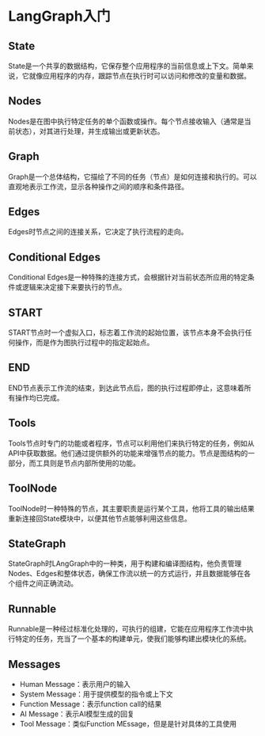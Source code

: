# LangGraph入门
## State
State是一个共享的数据结构，它保存整个应用程序的当前信息或上下文。简单来说，它就像应用程序的内存，跟踪节点在执行时可以访问和修改的变量和数据。

## Nodes
Nodes是在图中执行特定任务的单个函数或操作。每个节点接收输入（通常是当前状态），对其进行处理，并生成输出或更新状态。

## Graph
Graph是一个总体结构，它描绘了不同的任务（节点）是如何连接和执行的。可以直观地表示工作流，显示各种操作之间的顺序和条件路径。

## Edges
Edges时节点之间的连接关系，它决定了执行流程的走向。

## Conditional Edges
Conditional Edges是一种特殊的连接方式，会根据针对当前状态所应用的特定条件或逻辑来决定接下来要执行的节点。

## START
START节点时一个虚拟入口，标志着工作流的起始位置，该节点本身不会执行任何操作，而是作为图执行过程中的指定起始点。

## END
END节点表示工作流的结束，到达此节点后，图的执行过程即停止，这意味着所有操作均已完成。

## Tools
Tools节点时专门的功能或者程序，节点可以利用他们来执行特定的任务，例如从API中获取数据。他们通过提供额外的功能来增强节点的能力。节点是图结构的一部分，而工具则是节点内部所使用的功能。

## ToolNode
ToolNode时一种特殊的节点，其主要职责是运行某个工具，他将工具的输出结果重新连接回State模块中，以便其他节点能够利用这些信息。

## StateGraph
StateGraph时LAngGraph中的一种类，用于构建和编译图结构，他负责管理Nodes、Edges和整体状态，确保工作流以统一的方式运行，并且数据能够在各个组件之间正确流动。

## Runnable
Runnable是一种经过标准化处理的，可执行的组建，它能在应用程序工作流中执行特定的任务，充当了一个基本的构建单元，使我们能够构建出模块化的系统。

## Messages
- Human Message：表示用户的输入
- System Message：用于提供模型的指令或上下文
- Function Message：表示function call的结果
- AI Message：表示AI模型生成的回复
- Tool Message：类似Function MEssage，但是是针对具体的工具使用
